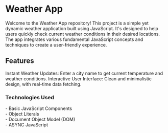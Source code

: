<h1>Weather App</h1>


Welcome to the Weather App repository! This project is a simple yet dynamic weather application built using JavaScript. It's designed to help users quickly check current weather conditions in their desired locations. The app integrates various fundamental JavaScript concepts and techniques to create a user-friendly experience.

<h2>Features</h2>

Instant Weather Updates: Enter a city name to get current temperature and weather conditions.
Interactive User Interface: Clean and minimalistic design, with real-time data fetching.

<h3>Technologies Used</h3>
- Basic JavaScript Components<br>
- Object Literals<br>
- Document Object Model (DOM)<br>
- ASYNC JavaScript<br>

